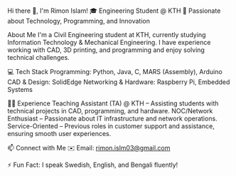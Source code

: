 Hi there 👋, I'm Rimon Islam!
🎓 Engineering Student @ KTH
🚀 Passionate about Technology, Programming, and Innovation

About Me
I'm a Civil Engineering student at KTH, currently studying Information Technology & Mechanical Engineering. I have experience working with CAD, 3D printing, and programming and enjoy solving technical challenges.

💻 Tech Stack
Programming: Python, Java, C, MARS (Assembly), Arduino
CAD & Design: SolidEdge
Networking & Hardware: Raspberry Pi, Embedded Systems

👨‍🏫 Experience
Teaching Assistant (TA) @ KTH – Assisting students with technical projects in CAD, programming, and hardware.
NOC/Network Enthusiast – Passionate about IT infrastructure and network operations.
Service-Oriented – Previous roles in customer support and assistance, ensuring smooth user experiences.

📫 Connect with Me
✉️ Email: rimon.islm03@gmail.com

⚡ Fun Fact: I speak Swedish, English, and Bengali fluently!
